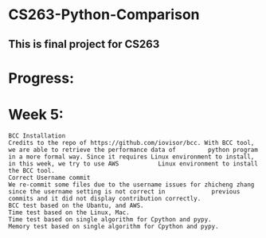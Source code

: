 # CS263-Python-Comparison

## This is final project for CS263

# Progress:
  # Week 5:
	BCC Installation
	Credits to the repo of https://github.com/iovisor/bcc. With BCC tool, we are able to retrieve the performance data of         python program in a more formal way. Since it requires Linux environment to install, in this week, we try to use AWS           Linux environment to install the BCC tool.
	Correct Username commit
	We re-commit some files due to the username issues for zhicheng zhang since the username setting is not correct in             previous commits and it did not display contribution correctly.
	BCC test based on the Ubantu, and AWS.
	Time test based on the Linux, Mac.
	Time test based on single algorithm for Cpython and pypy.
	Memory test based on single algorithm for Cpython and pypy.
	
	
       
